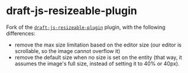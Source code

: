 # draft-js-resizeable-plugin

Fork of the [`draft-js-resizeable-plugin`](https://github.com/draft-js-plugins/draft-js-plugins/tree/master/draft-js-resizeable-plugin) plugin, with the following differences: 
* remove the max size limitation based on the editor size (our editor is scrollable, so the image cannot overflow it)
* remove the default size when no size is set on the entity (that way, it assumes the image's full size, instead of setting it to 40% or 40px).
